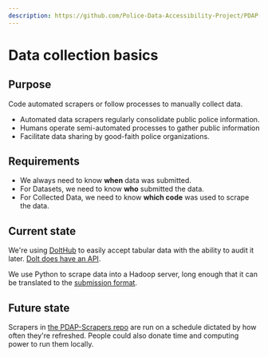 ```yaml
---
description: https://github.com/Police-Data-Accessibility-Project/PDAP-Scrapers
---
```


# Data collection basics

## Purpose

Code automated scrapers or follow processes to manually collect data.

* Automated data scrapers regularly consolidate public police information.&#x20;
* Humans operate semi-automated processes to gather public information
* Facilitate data sharing by good-faith police organizations.

## Requirements

* We always need to know **when** data was submitted.
* For Datasets, we need to know **who** submitted the data.
* For Collected Data, we need to know **which code** was used to scrape the data.

## Current state

We're using [DoltHub](../../tools/dolthub.md) to easily accept tabular data with the ability to audit it later. [Dolt does have an API](https://github.com/dolthub/doltpy).

We use Python to scrape data into a Hadoop server, long enough that it can be translated to the [submission format](https://www.dolthub.com/repositories/pdap/data-intake).

## Future state

Scrapers in [the PDAP-Scrapers repo](https://github.com/Police-Data-Accessibility-Project/PDAP-Scrapers) are run on a schedule dictated by how often they're refreshed. People could also donate time and computing power to run them locally.
